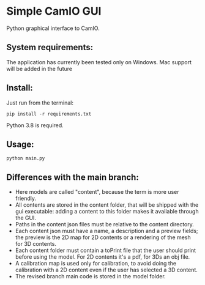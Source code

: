 # Simple CamIO GUI

Python graphical interface to CamIO.

## System requirements:

The application has currently been tested only on Windows.
Mac support will be added in the future

## Install:

Just run from the terminal:

```console
pip install -r requirements.txt
```

Python 3.8 is required.

## Usage:

```console
python main.py
```

## Differences with the main branch:

-   Here models are called "content", because the term is more user friendly.
-   All contents are stored in the content folder, that will be shipped with the gui executable: adding a content to this folder makes it available through the GUI.
-   Paths in the content json files must be relative to the content directory.
-   Each content json must have a name, a description and a preview fields; the preview is the 2D map for 2D contents or a rendering of the mesh for 3D contents.
-   Each content folder must contain a toPrint file that the user should print before using the model. For 2D contents it's a pdf, for 3Ds an obj file.
-   A calibration map is used only for calibration, to avoid doing the calibration with a 2D content even if the user has selected a 3D content.
-   The revised branch main code is stored in the model folder.
